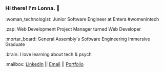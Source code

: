 ### Hi there! I'm Lonna. :slightly_smiling_face:
<p>:woman_technologist: Junior Software Engineer at Entera #womenintech
<p>:zap: Web Development Project Manager turned Web Developer</p>
<p>:mortar_board: General Assembly's Software Engineering Immersive Graduate</p>
<p>:brain: I love learning about tech & psych</p>

<p>:mailbox: <a href="https://www.linkedin.com/in/lonna-lu/">LinkedIn</a> || <a href="mailto:lonna.dev@gmail.com">Email</a> || <a href="https://lonnalu.com/">Portfolio</a> </p>
